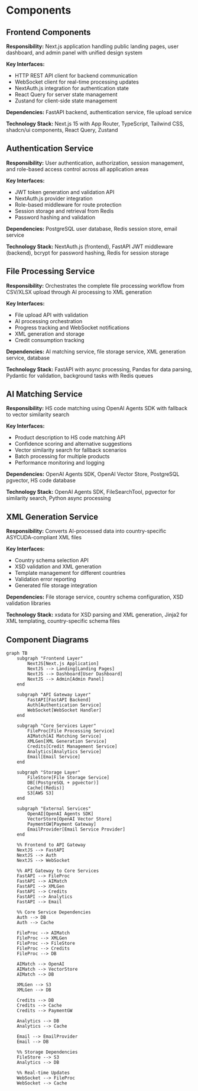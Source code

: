 # Components

## Frontend Components

**Responsibility:** Next.js application handling public landing pages, user dashboard, and admin panel with unified design system

**Key Interfaces:**
- HTTP REST API client for backend communication
- WebSocket client for real-time processing updates
- NextAuth.js integration for authentication state
- React Query for server state management
- Zustand for client-side state management

**Dependencies:** FastAPI backend, authentication service, file upload service

**Technology Stack:** Next.js 15 with App Router, TypeScript, Tailwind CSS, shadcn/ui components, React Query, Zustand

## Authentication Service

**Responsibility:** User authentication, authorization, session management, and role-based access control across all application areas

**Key Interfaces:**
- JWT token generation and validation API
- NextAuth.js provider integration
- Role-based middleware for route protection
- Session storage and retrieval from Redis
- Password hashing and validation

**Dependencies:** PostgreSQL user database, Redis session store, email service

**Technology Stack:** NextAuth.js (frontend), FastAPI JWT middleware (backend), bcrypt for password hashing, Redis for session storage

## File Processing Service

**Responsibility:** Orchestrates the complete file processing workflow from CSV/XLSX upload through AI processing to XML generation

**Key Interfaces:**
- File upload API with validation
- AI processing orchestration
- Progress tracking and WebSocket notifications
- XML generation and storage
- Credit consumption tracking

**Dependencies:** AI matching service, file storage service, XML generation service, database

**Technology Stack:** FastAPI with async processing, Pandas for data parsing, Pydantic for validation, background tasks with Redis queues

## AI Matching Service

**Responsibility:** HS code matching using OpenAI Agents SDK with fallback to vector similarity search

**Key Interfaces:**
- Product description to HS code matching API
- Confidence scoring and alternative suggestions
- Vector similarity search for fallback scenarios
- Batch processing for multiple products
- Performance monitoring and logging

**Dependencies:** OpenAI Agents SDK, OpenAI Vector Store, PostgreSQL pgvector, HS code database

**Technology Stack:** OpenAI Agents SDK, FileSearchTool, pgvector for similarity search, Python async processing

## XML Generation Service

**Responsibility:** Converts AI-processed data into country-specific ASYCUDA-compliant XML files

**Key Interfaces:**
- Country schema selection API
- XSD validation and XML generation
- Template management for different countries
- Validation error reporting
- Generated file storage integration

**Dependencies:** File storage service, country schema configuration, XSD validation libraries

**Technology Stack:** xsdata for XSD parsing and XML generation, Jinja2 for XML templating, country-specific schema files

## Component Diagrams

```mermaid
graph TB
    subgraph "Frontend Layer"
        NextJS[Next.js Application]
        NextJS --> Landing[Landing Pages]
        NextJS --> Dashboard[User Dashboard] 
        NextJS --> Admin[Admin Panel]
    end

    subgraph "API Gateway Layer"
        FastAPI[FastAPI Backend]
        Auth[Authentication Service]
        WebSocket[WebSocket Handler]
    end

    subgraph "Core Services Layer"
        FileProc[File Processing Service]
        AIMatch[AI Matching Service]
        XMLGen[XML Generation Service]
        Credits[Credit Management Service]
        Analytics[Analytics Service]
        Email[Email Service]
    end

    subgraph "Storage Layer"
        FileStore[File Storage Service]
        DB[(PostgreSQL + pgvector)]
        Cache[(Redis)]
        S3[AWS S3]
    end

    subgraph "External Services"
        OpenAI[OpenAI Agents SDK]
        VectorStore[OpenAI Vector Store]
        PaymentGW[Payment Gateway]
        EmailProvider[Email Service Provider]
    end

    %% Frontend to API Gateway
    NextJS --> FastAPI
    NextJS --> Auth
    NextJS --> WebSocket

    %% API Gateway to Core Services
    FastAPI --> FileProc
    FastAPI --> AIMatch
    FastAPI --> XMLGen
    FastAPI --> Credits
    FastAPI --> Analytics
    FastAPI --> Email

    %% Core Service Dependencies
    Auth --> DB
    Auth --> Cache
    
    FileProc --> AIMatch
    FileProc --> XMLGen
    FileProc --> FileStore
    FileProc --> Credits
    FileProc --> DB

    AIMatch --> OpenAI
    AIMatch --> VectorStore
    AIMatch --> DB

    XMLGen --> S3
    XMLGen --> DB

    Credits --> DB
    Credits --> Cache
    Credits --> PaymentGW

    Analytics --> DB
    Analytics --> Cache

    Email --> EmailProvider
    Email --> DB

    %% Storage Dependencies
    FileStore --> S3
    Analytics --> DB

    %% Real-time Updates
    WebSocket --> FileProc
    WebSocket --> Cache
```
